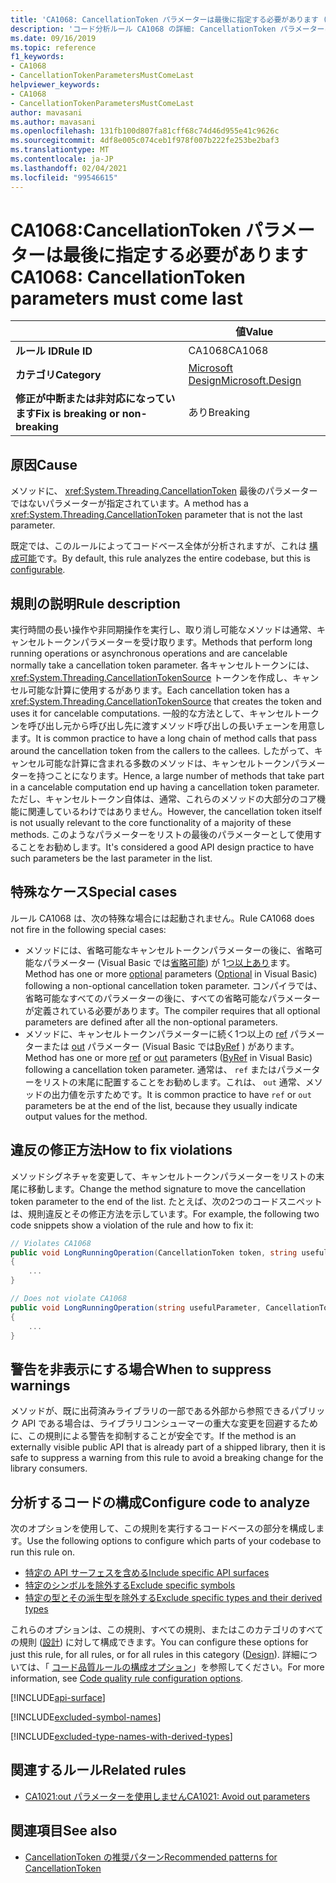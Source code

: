 ```yaml
---
title: 'CA1068: CancellationToken パラメーターは最後に指定する必要があります (コード分析)'
description: 'コード分析ルール CA1068 の詳細: CancellationToken パラメーターは最後に指定する必要があります'
ms.date: 09/16/2019
ms.topic: reference
f1_keywords:
- CA1068
- CancellationTokenParametersMustComeLast
helpviewer_keywords:
- CA1068
- CancellationTokenParametersMustComeLast
author: mavasani
ms.author: mavasani
ms.openlocfilehash: 131fb100d807fa81cff68c74d46d955e41c9626c
ms.sourcegitcommit: 4df8e005c074ceb1f978f007b222fe253be2baf3
ms.translationtype: MT
ms.contentlocale: ja-JP
ms.lasthandoff: 02/04/2021
ms.locfileid: "99546615"
---
```

# <a name="ca1068-cancellationtoken-parameters-must-come-last"></a><span data-ttu-id="b2afa-103">CA1068:CancellationToken パラメーターは最後に指定する必要があります</span><span class="sxs-lookup"><span data-stu-id="b2afa-103">CA1068: CancellationToken parameters must come last</span></span>

| | <span data-ttu-id="b2afa-104">値</span><span class="sxs-lookup"><span data-stu-id="b2afa-104">Value</span></span> |
|-|-|
| <span data-ttu-id="b2afa-105">**ルール ID**</span><span class="sxs-lookup"><span data-stu-id="b2afa-105">**Rule ID**</span></span> |<span data-ttu-id="b2afa-106">CA1068</span><span class="sxs-lookup"><span data-stu-id="b2afa-106">CA1068</span></span>|
| <span data-ttu-id="b2afa-107">**カテゴリ**</span><span class="sxs-lookup"><span data-stu-id="b2afa-107">**Category**</span></span> |[<span data-ttu-id="b2afa-108">Microsoft Design</span><span class="sxs-lookup"><span data-stu-id="b2afa-108">Microsoft.Design</span></span>](design-warnings.md)|
| <span data-ttu-id="b2afa-109">**修正が中断または非対応になっています**</span><span class="sxs-lookup"><span data-stu-id="b2afa-109">**Fix is breaking or non-breaking**</span></span> |<span data-ttu-id="b2afa-110">あり</span><span class="sxs-lookup"><span data-stu-id="b2afa-110">Breaking</span></span>|

## <a name="cause"></a><span data-ttu-id="b2afa-111">原因</span><span class="sxs-lookup"><span data-stu-id="b2afa-111">Cause</span></span>

<span data-ttu-id="b2afa-112">メソッドに、 <xref:System.Threading.CancellationToken> 最後のパラメーターではないパラメーターが指定されています。</span><span class="sxs-lookup"><span data-stu-id="b2afa-112">A method has a <xref:System.Threading.CancellationToken> parameter that is not the last parameter.</span></span>

<span data-ttu-id="b2afa-113">既定では、このルールによってコードベース全体が分析されますが、これは [構成可能](#configure-code-to-analyze)です。</span><span class="sxs-lookup"><span data-stu-id="b2afa-113">By default, this rule analyzes the entire codebase, but this is [configurable](#configure-code-to-analyze).</span></span>

## <a name="rule-description"></a><span data-ttu-id="b2afa-114">規則の説明</span><span class="sxs-lookup"><span data-stu-id="b2afa-114">Rule description</span></span>

<span data-ttu-id="b2afa-115">実行時間の長い操作や非同期操作を実行し、取り消し可能なメソッドは通常、キャンセルトークンパラメーターを受け取ります。</span><span class="sxs-lookup"><span data-stu-id="b2afa-115">Methods that perform long running operations or asynchronous operations and are cancelable normally take a cancellation token parameter.</span></span> <span data-ttu-id="b2afa-116">各キャンセルトークンには、 <xref:System.Threading.CancellationTokenSource> トークンを作成し、キャンセル可能な計算に使用するがあります。</span><span class="sxs-lookup"><span data-stu-id="b2afa-116">Each cancellation token has a <xref:System.Threading.CancellationTokenSource> that creates the token and uses it for cancelable computations.</span></span> <span data-ttu-id="b2afa-117">一般的な方法として、キャンセルトークンを呼び出し元から呼び出し先に渡すメソッド呼び出しの長いチェーンを用意します。</span><span class="sxs-lookup"><span data-stu-id="b2afa-117">It is common practice to have a long chain of method calls that pass around the cancellation token from the callers to the callees.</span></span> <span data-ttu-id="b2afa-118">したがって、キャンセル可能な計算に含まれる多数のメソッドは、キャンセルトークンパラメーターを持つことになります。</span><span class="sxs-lookup"><span data-stu-id="b2afa-118">Hence, a large number of methods that take part in a cancelable computation end up having a cancellation token parameter.</span></span> <span data-ttu-id="b2afa-119">ただし、キャンセルトークン自体は、通常、これらのメソッドの大部分のコア機能に関連しているわけではありません。</span><span class="sxs-lookup"><span data-stu-id="b2afa-119">However, the cancellation token itself is not usually relevant to the core functionality of a majority of these methods.</span></span> <span data-ttu-id="b2afa-120">このようなパラメーターをリストの最後のパラメーターとして使用することをお勧めします。</span><span class="sxs-lookup"><span data-stu-id="b2afa-120">It's considered a good API design practice to have such parameters be the last parameter in the list.</span></span>

## <a name="special-cases"></a><span data-ttu-id="b2afa-121">特殊なケース</span><span class="sxs-lookup"><span data-stu-id="b2afa-121">Special cases</span></span>

<span data-ttu-id="b2afa-122">ルール CA1068 は、次の特殊な場合には起動されません。</span><span class="sxs-lookup"><span data-stu-id="b2afa-122">Rule CA1068 does not fire in the following special cases:</span></span>

- <span data-ttu-id="b2afa-123">メソッドには、省略可能なキャンセルトークンパラメーターの後に、省略可能なパラメーター (Visual Basic では[省略可能](../../../visual-basic/programming-guide/language-features/procedures/optional-parameters.md)) が 1[つ以上あり](../../../csharp/programming-guide/classes-and-structs/named-and-optional-arguments.md#optional-arguments)ます。</span><span class="sxs-lookup"><span data-stu-id="b2afa-123">Method has one or more [optional](../../../csharp/programming-guide/classes-and-structs/named-and-optional-arguments.md#optional-arguments) parameters ([Optional](../../../visual-basic/programming-guide/language-features/procedures/optional-parameters.md) in Visual Basic) following a non-optional cancellation token parameter.</span></span> <span data-ttu-id="b2afa-124">コンパイラでは、省略可能なすべてのパラメーターの後に、すべての省略可能なパラメーターが定義されている必要があります。</span><span class="sxs-lookup"><span data-stu-id="b2afa-124">The compiler requires that all optional parameters are defined after all the non-optional parameters.</span></span>
- <span data-ttu-id="b2afa-125">メソッドに、キャンセルトークンパラメーターに続く1つ以上の [ref](../../../csharp/language-reference/keywords/ref.md) パラメーターまたは [out](../../../csharp/language-reference/keywords/out-parameter-modifier.md) パラメーター (Visual Basic では[ByRef](../../../visual-basic/language-reference/modifiers/byref.md) ) があります。</span><span class="sxs-lookup"><span data-stu-id="b2afa-125">Method has one or more [ref](../../../csharp/language-reference/keywords/ref.md) or [out](../../../csharp/language-reference/keywords/out-parameter-modifier.md) parameters ([ByRef](../../../visual-basic/language-reference/modifiers/byref.md) in Visual Basic) following a cancellation token parameter.</span></span> <span data-ttu-id="b2afa-126">通常は、 `ref` またはパラメーターをリストの末尾に配置することをお勧めします。これは、 `out` 通常、メソッドの出力値を示すためです。</span><span class="sxs-lookup"><span data-stu-id="b2afa-126">It is common practice to have `ref` or `out` parameters be at the end of the list, because they usually indicate output values for the method.</span></span>

## <a name="how-to-fix-violations"></a><span data-ttu-id="b2afa-127">違反の修正方法</span><span class="sxs-lookup"><span data-stu-id="b2afa-127">How to fix violations</span></span>

<span data-ttu-id="b2afa-128">メソッドシグネチャを変更して、キャンセルトークンパラメーターをリストの末尾に移動します。</span><span class="sxs-lookup"><span data-stu-id="b2afa-128">Change the method signature to move the cancellation token parameter to the end of the list.</span></span> <span data-ttu-id="b2afa-129">たとえば、次の2つのコードスニペットは、規則違反とその修正方法を示しています。</span><span class="sxs-lookup"><span data-stu-id="b2afa-129">For example, the following two code snippets show a violation of the rule and how to fix it:</span></span>

```csharp
// Violates CA1068
public void LongRunningOperation(CancellationToken token, string usefulParameter)
{
    ...
}
```

```csharp
// Does not violate CA1068
public void LongRunningOperation(string usefulParameter, CancellationToken token)
{
    ...
}
```

## <a name="when-to-suppress-warnings"></a><span data-ttu-id="b2afa-130">警告を非表示にする場合</span><span class="sxs-lookup"><span data-stu-id="b2afa-130">When to suppress warnings</span></span>

<span data-ttu-id="b2afa-131">メソッドが、既に出荷済みライブラリの一部である外部から参照できるパブリック API である場合は、ライブラリコンシューマーの重大な変更を回避するために、この規則による警告を抑制することが安全です。</span><span class="sxs-lookup"><span data-stu-id="b2afa-131">If the method is an externally visible public API that is already part of a shipped library, then it is safe to suppress a warning from this rule to avoid a breaking change for the library consumers.</span></span>

## <a name="configure-code-to-analyze"></a><span data-ttu-id="b2afa-132">分析するコードの構成</span><span class="sxs-lookup"><span data-stu-id="b2afa-132">Configure code to analyze</span></span>

<span data-ttu-id="b2afa-133">次のオプションを使用して、この規則を実行するコードベースの部分を構成します。</span><span class="sxs-lookup"><span data-stu-id="b2afa-133">Use the following options to configure which parts of your codebase to run this rule on.</span></span>

- [<span data-ttu-id="b2afa-134">特定の API サーフェスを含める</span><span class="sxs-lookup"><span data-stu-id="b2afa-134">Include specific API surfaces</span></span>](#include-specific-api-surfaces)
- [<span data-ttu-id="b2afa-135">特定のシンボルを除外する</span><span class="sxs-lookup"><span data-stu-id="b2afa-135">Exclude specific symbols</span></span>](#exclude-specific-symbols)
- [<span data-ttu-id="b2afa-136">特定の型とその派生型を除外する</span><span class="sxs-lookup"><span data-stu-id="b2afa-136">Exclude specific types and their derived types</span></span>](#exclude-specific-types-and-their-derived-types)

<span data-ttu-id="b2afa-137">これらのオプションは、この規則、すべての規則、またはこのカテゴリのすべての規則 ([設計](design-warnings.md)) に対して構成できます。</span><span class="sxs-lookup"><span data-stu-id="b2afa-137">You can configure these options for just this rule, for all rules, or for all rules in this category ([Design](design-warnings.md)).</span></span> <span data-ttu-id="b2afa-138">詳細については、「 [コード品質ルールの構成オプション](../code-quality-rule-options.md)」を参照してください。</span><span class="sxs-lookup"><span data-stu-id="b2afa-138">For more information, see [Code quality rule configuration options](../code-quality-rule-options.md).</span></span>

[!INCLUDE[api-surface](~/includes/code-analysis/api-surface.md)]

[!INCLUDE[excluded-symbol-names](~/includes/code-analysis/excluded-symbol-names.md)]

[!INCLUDE[excluded-type-names-with-derived-types](~/includes/code-analysis/excluded-type-names-with-derived-types.md)]

## <a name="related-rules"></a><span data-ttu-id="b2afa-139">関連するルール</span><span class="sxs-lookup"><span data-stu-id="b2afa-139">Related rules</span></span>

- [<span data-ttu-id="b2afa-140">CA1021:out パラメーターを使用しません</span><span class="sxs-lookup"><span data-stu-id="b2afa-140">CA1021: Avoid out parameters</span></span>](ca1021.md)

## <a name="see-also"></a><span data-ttu-id="b2afa-141">関連項目</span><span class="sxs-lookup"><span data-stu-id="b2afa-141">See also</span></span>

- [<span data-ttu-id="b2afa-142">CancellationToken の推奨パターン</span><span class="sxs-lookup"><span data-stu-id="b2afa-142">Recommended patterns for CancellationToken</span></span>](https://devblogs.microsoft.com/premier-developer/recommended-patterns-for-cancellationtoken/)

